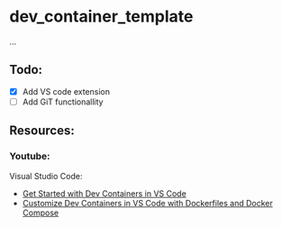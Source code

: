 # dev_container_template
...

## Todo:
- [x] Add VS code extension
- [ ] Add GiT functionallity

## Resources:
### Youtube:
Visual Studio Code:
- [Get Started with Dev Containers in VS Code](https://www.youtube.com/watch?v=b1RavPr_878)
- [Customize Dev Containers in VS Code with Dockerfiles and Docker Compose](https://www.youtube.com/watch?v=p9L7YFqHGk4)